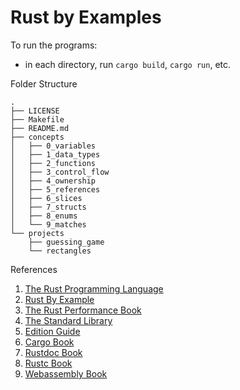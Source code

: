 # Rust by Examples

To run the programs:
- in each directory, run `cargo build`, `cargo run`, etc.

Folder Structure

```
.
├── LICENSE
├── Makefile
├── README.md
├── concepts
│   ├── 0_variables
│   ├── 1_data_types
│   ├── 2_functions
│   ├── 3_control_flow
│   ├── 4_ownership
│   ├── 5_references
│   ├── 6_slices
│   ├── 7_structs
│   ├── 8_enums
│   └── 9_matches
└── projects
    ├── guessing_game
    └── rectangles
```

References
1. [The Rust Programming Language](https://doc.rust-lang.org/book/)
2. [Rust By Example](https://doc.rust-lang.org/rust-by-example/)
3. [The Rust Performance Book](https://nnethercote.github.io/perf-book/introduction.html)
4. [The Standard Library](https://doc.rust-lang.org/std/index.html)
5. [Edition Guide](https://doc.rust-lang.org/edition-guide/index.html)
6. [Cargo Book](https://doc.rust-lang.org/cargo/index.html)
7. [Rustdoc Book](https://doc.rust-lang.org/rustdoc/index.html)
8. [Rustc Book](https://doc.rust-lang.org/rustc/index.html)
9. [Webassembly Book](https://rustwasm.github.io/docs/book/)